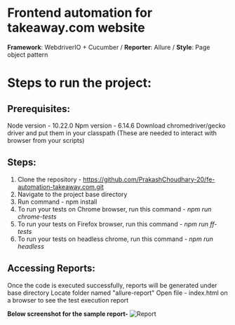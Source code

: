 
# Frontend automation for takeaway.com website

**Framework**: WebdriverIO + Cucumber / 
**Reporter**: Allure / 
**Style**: Page object pattern

# Steps to run the project:

## Prerequisites:
  Node version - 10.22.0
  Npm version - 6.14.6
  Download chromedriver/gecko driver and put them in your classpath (These are needed to interact with browser from your scripts) 

## Steps:
1. Clone the repository - https://github.com/PrakashChoudhary-20/fe-automation-takeaway.com.git
2. Navigate to the project base directory
3. Run command - npm install
4. To run your tests on Chrome browser, run this command - *npm run chrome-tests*
5. To run your tests on Firefox browser, run this command - *npm run ff-tests*
6. To run your tests on headless chrome, run this command - *npm run headless*

## Accessing Reports:
Once the code is executed successfully, reports will be generated under base directory
Locate folder named "allure-report"
Open file - index.html on a browser to see the test execution report

**Below screenshot for the sample report-** 
![Report](https://user-images.githubusercontent.com/12295323/93723428-6e27f500-fb96-11ea-94d4-83e548a94ffb.png)
